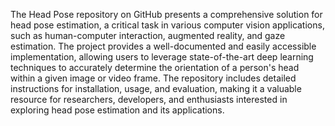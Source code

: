 The Head Pose repository on GitHub presents a comprehensive solution for head pose estimation, a critical task in various computer vision applications, such as human-computer interaction, augmented reality, and gaze estimation. The project provides a well-documented and easily accessible implementation, allowing users to leverage state-of-the-art deep learning techniques to accurately determine the orientation of a person's head within a given image or video frame. The repository includes detailed instructions for installation, usage, and evaluation, making it a valuable resource for researchers, developers, and enthusiasts interested in exploring head pose estimation and its applications.
